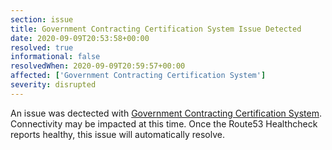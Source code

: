 ```yaml
---
section: issue
title: Government Contracting Certification System Issue Detected
date: 2020-09-09T20:53:58+00:00
resolved: true
informational: false
resolvedWhen: 2020-09-09T20:59:57+00:00
affected: ['Government Contracting Certification System']
severity: disrupted
---
```

An issue was dectected with [Government Contracting Certification System](https://certify.sba.gov).  Connectivity may be impacted at this time.  Once the Route53 Healthcheck reports healthy, this issue will automatically resolve.
